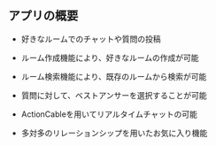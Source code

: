## アプリの概要

* 好きなルームでのチャットや質問の投稿

* ルーム作成機能により、好きなルームの作成が可能

* ルーム検索機能により、既存のルームから検索が可能

* 質問に対して、ベストアンサーを選択することが可能

* ActionCableを用いてリアルタイムチャットの可能

* 多対多のリレーションシップを用いたお気に入り機能
